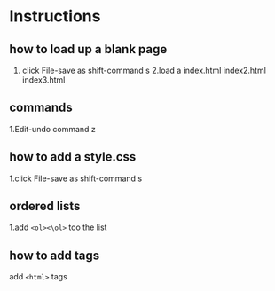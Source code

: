 # Instructions

## how to load up a blank page 

1. click File-save as shift-command s
2.load a index.html index2.html index3.html

## commands

1.Edit-undo command z

## how to add a style.css

1.click File-save as shift-command s
## ordered lists

1.add `<ol><\ol>` too the list

## how to add tags
add `<html>` tags
